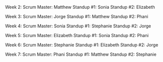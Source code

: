 Week 2:
 Scrum Master: Matthew 
 Standup #1: Sonia
 Standup #2: Elizabeth
 
Week 3:
 Scrum Master: Jorge 
 Standup #1: Matthew
 Standup #2: Phani
 
Week 4:
 Scrum Master: Sonia 
 Standup #1: Stephanie
 Standup #2: Jorge
 
Week 5:
 Scrum Master: Elizabeth 
 Standup #1: Sonia
 Standup #2: Phani
 
Week 6:
 Scrum Master: Stephanie
 Standup #1: Elizabeth
 Standup #2: Jorge
 
Week 7:
 Scrum Master: Phani
 Standup #1: Matthew
 Standup #2: Stephanie